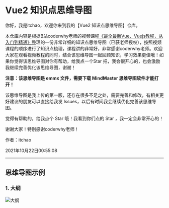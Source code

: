 # Vue2 知识点思维导图
你好，我是itchao，欢迎你来到我的【Vue2 知识点思维导图】仓库。

本仓库内容是根据B站coderwhy老师的视频课程[《最全最新Vue、Vuejs教程，从入门到精通》](https://www.bilibili.com/video/BV15741177Eh?spm_id_from=333.999.0.0)整理的一份非常详细的知识点思维导图（已获老师授权），按照视频课程的顺序进行了知识点梳理，课程讲的非常好，非常感谢coderwhy老师。欢迎大家在观看视频教程的同时，结合该思维导图一起回顾知识，学习效果更佳哦！如果你觉得该思维导图对你有帮助，给我点一个Star 把，我会很开心的，也会激励我继续完善优化该思维导图，谢谢！

**注意：该思维导图是 emmx 文件，需要下载 MindMaster 思维导图软件才能打开！**

该思维导图是我上传的第一版，还存在很多不足之处，需要完善和修改，有相关更好建议的朋友可以直接给我发 Issues，以后有时间我会继续优化完善该思维导图。



觉得有帮助的，给我点个 Star 哦！我看到你们点的 Star ，我一定会非常开心的！

谢谢大家！特别感谢coderwhy老师！

作者：itchao

2021年10月22日00:55:08

***
## 思维导图示例
### 1. 大纲
![大纲](C:\Users\Administrator\Desktop\Vue2\图片\大纲.png)
